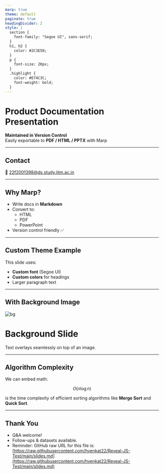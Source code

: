```yaml
---
marp: true
theme: default
paginate: true
headingDivider: 2
style: |
  section {
    font-family: "Segoe UI", sans-serif;
  }
  h1, h2 {
    color: #2C3E50;
  }
  p {
    font-size: 20px;
  }
  .highlight {
    color: #E74C3C;
    font-weight: bold;
  }
---
```


<!-- _class: lead -->

# Product Documentation Presentation

**Maintained in Version Control**  
Easily exportable to **PDF / HTML / PPTX** with Marp

---

## Contact

📧 22f2001398@ds.study.iitm.ac.in  

---

## Why Marp?

- Write docs in **Markdown**
- Convert to:
  - HTML
  - PDF
  - PowerPoint
- Version control friendly ✅

---

## Custom Theme Example

This slide uses:
- **Custom font** (Segoe UI)  
- **Custom colors** for headings  
- Larger paragraph text  

---

## With Background Image

![bg](https://images.unsplash.com/photo-1519389950473-47ba0277781c?fit=crop&w=1200&q=80)

# Background Slide

Text overlays seamlessly on top of an image.

---

## Algorithm Complexity

We can embed math:  

$$ O(n \log n) $$  

is the time complexity of efficient sorting algorithms like **Merge Sort** and **Quick Sort**.  

---

## Thank You

- Q&A welcome!  
- Follow-ups & datasets available.  
- Reminder: GitHub raw URL for this file is:  
  [https://raw.githubusercontent.com/hvenkat22/Reveal-JS-Test/main/slides.md](https://raw.githubusercontent.com/hvenkat22/Reveal-JS-Test/main/slides.md)

